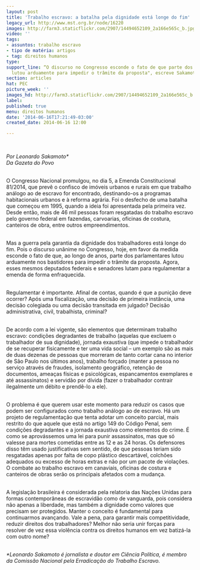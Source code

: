 ```yaml
---
layout: post
title: 'Trabalho escravo: a batalha pela dignidade está longe do fim'
legacy_url: http://www.mst.org.br/node/16220
images: http://farm3.staticflickr.com/2907/14494652109_2a166e565c_b.jpg
video: ''
tags:
- assuntos: trabalho escravo
- tipo de matéria: artigos
- tag: direitos humanos
type: 
support_line: “O discurso no Congresso esconde o fato de que parte dos parlamentares
  lutou arduamente para impedir o trâmite da proposta", escreve Sakamoto.
section: articles
hat: PEC
picture_week: ''
images_hd: http://farm3.staticflickr.com/2907/14494652109_2a166e565c_b.jpg
label: 
published: true
menu: direitos humanos
date: '2014-06-16T17:21:49-03:00'
created_date: 2014-06-16 12:00

---
```

<p>&nbsp;</p><p><em>Por Leonardo Sakamoto*<br>Da Gazeta do Povo</em></p><p><br>O Congresso Nacional promulgou, no dia 5, a Emenda Constitucional 81/2014, que prevê o confisco de imóveis urbanos e rurais em que trabalho análogo ao de escravo for encontrado, destinando-os a programas habitacionais urbanos e à reforma agrária. Foi o desfecho de uma batalha que começou em 1995, quando a ideia foi apresentada pela primeira vez. Desde então, mais de 46 mil pessoas foram resgatadas do trabalho escravo pelo governo federal em fazendas, carvoarias, oficinas de costura, canteiros de obra, entre outros empreendimentos.</p><p><br>Mas a guerra pela garantia da dignidade dos trabalhadores está longe do fim. Pois o discurso unânime no Congresso, hoje, em favor da medida esconde o fato de que, ao longo de anos, parte dos parlamentares lutou arduamente nos bastidores para impedir o trâmite da proposta. Agora, esses mesmos deputados federais e senadores lutam para regulamentar a emenda de forma enfraquecida.</p><p><br>Regulamentar é importante. Afinal de contas, quando é que a punição deve ocorrer? Após uma fiscalização, uma decisão de primeira instância, uma decisão colegiada ou uma decisão transitada em julgado? Decisão administrativa, civil, trabalhista, criminal?</p><p><br>De acordo com a lei vigente, são elementos que determinam trabalho escravo: condições degradantes de trabalho (aquelas que excluem o trabalhador de sua dignidade), jornada exaustiva (que impede o trabalhador de se recuperar fisicamente e ter uma vida social – um exemplo são as mais de duas dezenas de pessoas que morreram de tanto cortar cana no interior de São Paulo nos últimos anos), trabalho forçado (manter a pessoa no serviço através de fraudes, isolamento geográfico, retenção de documentos, ameaças físicas e psicológicas, espancamentos exemplares e até assassinatos) e servidão por dívida (fazer o trabalhador contrair ilegalmente um débito e prendê-lo a ele).</p><p><br>O problema é que querem usar este momento para reduzir os casos que podem ser configurados como trabalho análogo ao de escravo. Há um projeto de regulamentação que tenta adotar um conceito parcial, mais restrito do que aquele que está no artigo 149 do Código Penal, sem condições degradantes e a jornada exaustiva como elementos do crime. É como se aprovássemos uma lei para punir assassinatos, mas que só valesse para mortes cometidas entre as 12 e as 24 horas. Os defensores disso têm usado justificativas sem sentido, de que pessoas teriam sido resgatadas apenas por falta de copo plástico descartável, colchões adequados ou excesso de horas extras e não por um pacote de violações. O combate ao trabalho escravo em canaviais, oficinas de costura e canteiros de obras serão os principais afetados com a mudança.</p><p><br>A legislação brasileira é considerada pela relatoria das Nações Unidas para formas contemporâneas de escravidão como de vanguarda, pois considera não apenas a liberdade, mas também a dignidade como valores que precisam ser protegidos. Manter o conceito é fundamental para continuarmos avançando. Vale a pena, para garantir mais competitividade, reduzir direitos dos trabalhadores? Melhor não seria unir forças para resolver de vez essa violência contra os direitos humanos em vez batizá-la com outro nome?</p><p><br><em>*Leonardo Sakamoto é jornalista e doutor em Ciência Política, é membro da Comissão Nacional pela Erradicação do Trabalho Escravo.</em></p><div><em><br></em></div>
